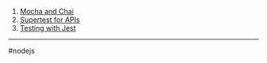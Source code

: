 1. [Mocha and Chai](mocha_chai_nodejs.md)
2. [Supertest for APIs](supertest_nodejs.md)
3. [Testing with Jest](testing_with_jest.md)
- - - 
#nodejs